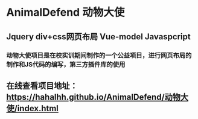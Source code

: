 # AnimalDefend 动物大使
## Jquery div+css网页布局 Vue-model Javaspcript
### 动物大使项目是在校实训期间制作的一个公益项目，进行网页布局的制作和JS代码的编写，第三方插件库的使用

## 在线查看项目地址：https://hahalhh.github.io/AnimalDefend/动物大使/index.html
